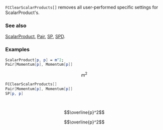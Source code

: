`FCClearScalarProducts[]` removes all user-performed specific settings for ScalarProduct's.

### See also

[ScalarProduct](ScalarProduct), [Pair](Pair), [SP](SP), [SPD](SPD).

### Examples

```mathematica
ScalarProduct[p, p] = m^2;
Pair[Momentum[p], Momentum[p]]
```

$$m^2$$

```mathematica
FCClearScalarProducts[]
Pair[Momentum[p], Momentum[p]]
SP[p, p] 
  
 

```

$$\overline{p}^2$$

$$\overline{p}^2$$
